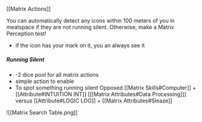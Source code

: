 [[Matrix Actions]]

You can automatically detect any icons within 100 meters of you in meatspace if they are not running silent. Otherwise, make a Matrix Perception test!
- if the icon has your mark on it, you an always see it

##### Running Silent
- -2 dice pool for all matrix actions
- simple action to enable
- To spot something running silent Opposed [[Matrix Skills#Computer]] + [[Attribute#INTUITION INT]] [[[Matrix Attributes#Data Processing]]] versus [[Attribute#LOGIC LOG]] + [[Matrix Attributes#Sleaze]]

![[Matrix Search Table.png]]